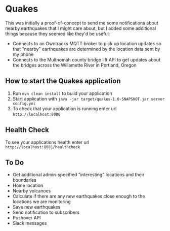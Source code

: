 # Quakes

This was initially a proof-of-concept to send me some notifications about nearby earthquakes that I might care about, but I added some additional things because they seemed like they'd be useful:
 * Connects to an Owntracks MQTT broker to pick up location updates so that "nearby" earthquakes are determined by the location data sent by my phone
 * Connects to the Multnomah county bridge lift API to get updates about the bridges across the Willamette River in Portland, Oregon

How to start the Quakes application
---

1. Run `mvn clean install` to build your application
1. Start application with `java -jar target/quakes-1.0-SNAPSHOT.jar server config.yml`
1. To check that your application is running enter url `http://localhost:8080`

Health Check
---

To see your applications health enter url `http://localhost:8081/healthcheck`


To Do
---

* Get additional admin-specified "interesting" locations and their boundaries
 * Home location
 * Nearby volcanoes
* Calculate if there are any new earthquakes close enough to the locations we are monitoring
* Save new earthquakes
* Send notification to subscribers
 * Pushover API
 * Slack messages
